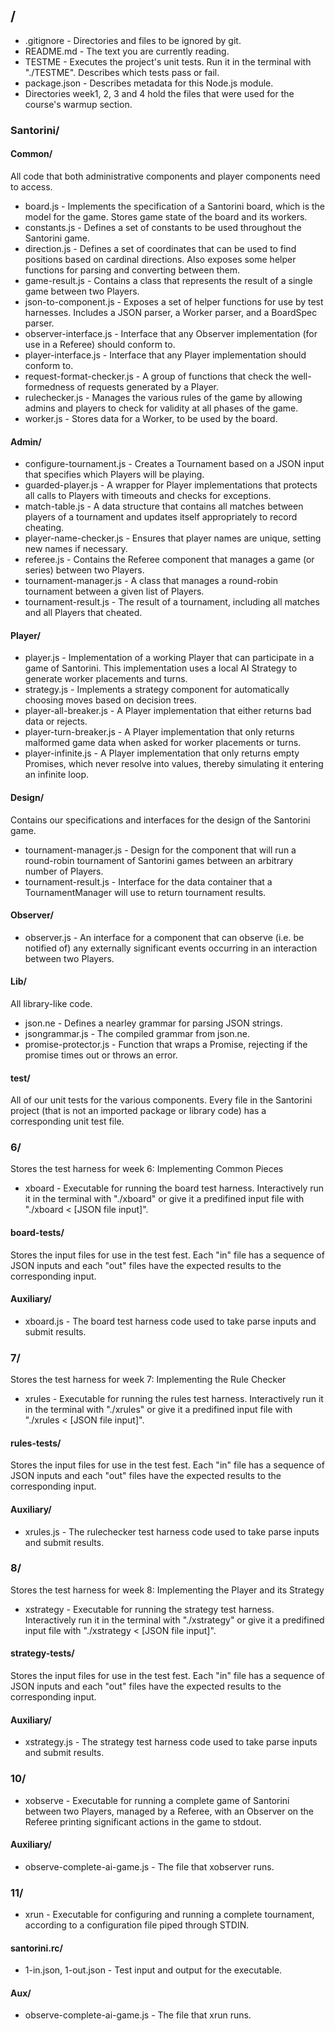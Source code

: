 ## /
* .gitignore - Directories and files to be ignored by git.
* README.md - The text you are currently reading.
* TESTME - Executes the project's unit tests. Run it in the terminal with "./TESTME". Describes which tests pass or fail.
* package.json - Describes metadata for this Node.js module.
* Directories week1, 2, 3 and 4 hold the files that were used for the course's warmup section.

### Santorini/

#### Common/
All code that both administrative components and player components need to access.

* board.js - Implements the specification of a Santorini board, which is the model for the game. Stores game state of the board and its workers.
 * constants.js - Defines a set of constants to be used throughout the Santorini game.
 * direction.js - Defines a set of coordinates that can be used to find positions based 
 on cardinal directions. Also exposes some helper functions for parsing and converting
  between them.
* game-result.js - Contains a class that represents the result of a single game between two Players.
* json-to-component.js - Exposes a set of helper functions for use by test harnesses.
 Includes a JSON parser, a Worker parser, and a BoardSpec parser.
* observer-interface.js - Interface that any Observer implementation (for use in a Referee) should conform to.
* player-interface.js - Interface that any Player implementation should conform to.
* request-format-checker.js - A group of functions that check the well-formedness of requests generated by a Player.
* rulechecker.js - Manages the various rules of the game by allowing admins and players to check for validity at all phases of the game.
* worker.js - Stores data for a Worker, to be used by the board. 
 
#### Admin/
* configure-tournament.js - Creates a Tournament based on a JSON input that specifies which Players will be playing.
* guarded-player.js - A wrapper for Player implementations that protects all calls to Players with timeouts and checks for exceptions.
* match-table.js - A data structure that contains all matches between players of a tournament
and updates itself appropriately to record cheating.
* player-name-checker.js - Ensures that player names are unique, setting new names if necessary.
* referee.js - Contains the Referee component that manages a game (or series) between two Players.
* tournament-manager.js - A class that manages a round-robin tournament between a given list of Players. 
* tournament-result.js - The result of a tournament, including all matches and all Players that cheated.

#### Player/
* player.js - Implementation of a working Player that can
participate in a game of Santorini. This implementation uses a local AI Strategy
to generate worker placements and turns.
* strategy.js - Implements a strategy component for automatically choosing moves based on decision trees.
* player-all-breaker.js - A Player implementation that either returns bad data or rejects.
* player-turn-breaker.js - A Player implementation that only returns malformed game data when asked for worker placements or turns.
* player-infinite.js - A Player implementation that only returns empty Promises, which never resolve into values, thereby simulating it entering an infinite loop.

#### Design/
Contains our specifications and interfaces for the design of the Santorini game.

* tournament-manager.js - Design for the component that will run a round-robin tournament of Santorini games between an arbitrary number of Players.
* tournament-result.js - Interface for the data container that a TournamentManager will use to return tournament results.

#### Observer/
* observer.js - An interface for a component that can observe (i.e. be notified
of) any externally significant events occurring in an interaction between two Players.


#### Lib/
All library-like code.

* json.ne - Defines a nearley grammar for parsing JSON strings.
* jsongrammar.js - The compiled grammar from json.ne.
* promise-protector.js - Function that wraps a Promise, rejecting if the promise times out or throws an error.

#### test/
All of our unit tests for the various components. Every file in the Santorini project (that is not an imported package or library code) has a corresponding unit test file.

### 6/
Stores the test harness for week 6: Implementing Common Pieces

* xboard - Executable for running the board test harness. Interactively run it in the terminal with "./xboard" or give it a predifined input file with "./xboard < [JSON file input]". 

#### board-tests/
Stores the input files for use in the test fest. Each "in" file has a sequence of JSON inputs and each "out" files have the expected results to the corresponding input.

#### Auxiliary/
* xboard.js - The board test harness code used to take parse inputs and submit results.

### 7/
Stores the test harness for week 7: Implementing the Rule Checker

* xrules - Executable for running the rules test harness. Interactively run it in the terminal with "./xrules" or give it a predifined input file with "./xrules < [JSON file input]".

#### rules-tests/
Stores the input files for use in the test fest. Each "in" file has a sequence of JSON inputs and each "out" files have the expected results to the corresponding input.

#### Auxiliary/
* xrules.js - The rulechecker test harness code used to take parse inputs and submit results.

### 8/
Stores the test harness for week 8: Implementing the Player and its Strategy

* xstrategy - Executable for running the strategy test harness. Interactively run it in the terminal with "./xstrategy" or give it a predifined input file with "./xstrategy < [JSON file input]".

#### strategy-tests/
Stores the input files for use in the test fest. Each "in" file has a sequence of JSON inputs and each "out" files have the expected results to the corresponding input.

#### Auxiliary/
* xstrategy.js - The strategy test harness code used to take parse inputs and submit results.

### 10/

* xobserve - Executable for running a complete game of Santorini between two Players, managed by a Referee, with an Observer on the Referee printing significant actions in the game to stdout.

#### Auxiliary/
* observe-complete-ai-game.js - The file that xobserver runs.

### 11/

* xrun - Executable for configuring and running a complete tournament, according to a configuration file piped through STDIN.

#### santorini.rc/
* 1-in.json, 1-out.json - Test input and output for the executable.

#### Aux/
* observe-complete-ai-game.js - The file that xrun runs.
